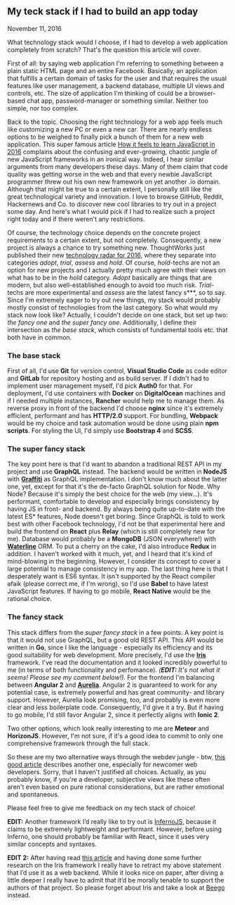 ## My teck stack if I had to build an app today
November 11, 2016

What technology stack would I choose, if I had to develop a web application completely from scratch? That's the question this article will cover.

First of all: by saying web application I'm referring to something between a plain static HTML page and an entire Facebook. Basically, an application that fulfills a certain domain of tasks for the user and that requires the usual features like user management, a backend database, multiple UI views and controls, etc. The size of application I'm thinking of could be a browser-based chat app, password-manager or something similar. Neither too simple, nor too complex.

Back to the topic. Choosing the right technology for a web app feels much like customizing a new PC or even a new car. There are nearly endless options to be weighed to finally pick a bunch of them for a new web application. This super famous article [How it feels to learn JavaScript in 2016](https://hackernoon.com/how-it-feels-to-learn-javascript-in-2016-d3a717dd577f#.m1nodqu6f) complains about the confusing and ever-growing, chaotic jungle of new JavaScript frameworks in an ironical way. Indeed, I hear similar arguments from many developers these days. Many of them claim that code quality was getting worse in the web and that every newbie JavaScript programmer threw out his own new framework on yet another .io domain. Although that might be true to a certain extent, I personally still like the great technological variety and innovation. I love to browse GitHub, Reddit, Hackernews and Co. to discover new cool libraries to try out in a project some day. And here's what I would pick if I had to realize such a project right today and if there weren't any restrictions. 

Of course, the technology choice depends on the concrete project requirements to a certain extent, but not completely. Consequently, a new project is always a chance to try something new. ThoughtWorks just published their new [technology radar for 2016](https://www.thoughtworks.com/de/radar), where they separate into categories _adopt_, _trial_, _assess_ and _hold_. Of course, _hold_-techs are not an option for new projects and I actually pretty much agree with their views on what has to be in the _hold_ category. _Adopt_ basically are things that are modern, but also well-established enough to avoid too much risk. _Trial_-techs are more experimental and _assess_ are the latest fancy s***, so to say. Since I'm extremely eager to try out new things, my stack would probably mostly consist of technologies from the last category. So what would my stack now look like? Actually, I couldn't decide on one stack, but set up two: _the fancy one_ and _the super fancy one_. Additionally, I define their intersection as _the base stack_, which consists of fundamental tools etc. that both have in common.

### The base stack
First of all, I'd use __Git__ for version control, __Visual Studio Code__ as code editor and __GitLab__ for repository hosting and as build server. If I didn't had to implement user management myself, I'd pick __Auth0__ for that. For deployment, I'd use containers with __Docker__ on __DigitalOcean__ machines and if I needed multiple instances, __Rancher__ would help me to manage them. As reverse proxy in front of the backend I'd choose __nginx__ since it's extremely efficient, performant and has __HTTP/2.0__ support. For bundling, __Webpack__ would be my choice and task automation would be done using plain __npm scripts__. For styling the UI, I'd simply use __Bootstrap 4__ and __SCSS__.  

### The super fancy stack
The key point here is that I'd want to abandon a traditional REST API in my project and use __GraphQL__ instead. The backend would be written in __NodeJS__ with [__Graffiti__](https://github.com/RisingStack/graffiti) as GraphQL implementation. I don't know much about the latter one, yet, except for that it's the de-facto GraphQL solution for Node. Why Node? Because it's simply the best choice for the web (my view...). It's performant, comfortable to develop and especially brings consistency by having JS in front- and backend. By always being quite up-to-date with the latest ES* features, Node doesn't get boring. Since GraphQL is told to work best with other Facebook technology, I'd not be that experimental here and build the frontend on __React__ plus __Relay__ (which is still completely new for me). Database would probably be a __MongoDB__ (JSON everywhere!) with [__Waterline__](https://github.com/balderdashy/waterline) ORM. To put a cherry on the cake, I'd also introduce __Redux__ in addition. I haven't worked with it much, yet, and I heard that it's kind of mind-blowing in the beginning. However, I consider its concept to cover a large potential to manage consistency in my app. The last thing here is that I desperately want is ES6 syntax. It isn't supported by the React compiler afaik (please correct me, if I'm wrong), so I'd use __Babel__ to have latest JavaScript features. If having to go mobile, __React Native__ would be the rational choice.

### The fancy stack
This stack differs from the _super fancy stack_ in a few points. A key point is that it would not use GraphQL, but a good old REST API. This API would be written in __Go__, since I like the language - especially its efficiency and its good suitability for web development. More precisely, I'd use the [__Iris__](http://iris-go.com/) framework. I've read the documentation and it looked incredibly powerful to me (in terms of both functionality and perfomance). _(__EDIT:__ It's not what it seems! Please see my comment below!)._ For the frontend I'm balancing between __Angular 2__ and [__Aurelia__](http://aurelia.io/). Angular 2 is guaranteed to work for any potential case, is extremely powerful and has great community- and library support. However, Aurelia look promising, too, and probably is even more clear and less boilerplate code. Consequently, I'd give it a try. But if having to go mobile, I'd still favor Angular 2, since it perfectly aligns with __Ionic 2__.

Two other options, which look really interesting to me are __Meteor__ and __HorizonJS__. However, I'm not sure, if it's a good idea to commit to only one comprehensive framework through the full stack.

So these are my two alternative ways through the webdev jungle - btw, [this good article](https://medium.freecodecamp.com/a-study-plan-to-cure-javascript-fatigue-8ad3a54f2eb1#.3ri3a1fdv) describes another one, especially for newcomer web developers. Sorry, that I haven't justified all choices. Actually, as you probably know, if you're a developer, subjective views like these often aren't even based on pure rational considerations, but are rather emotional and spontaneous.

Please feel free to give me feedback on my tech stack of choice! 

__EDIT:__ Another framework I’d really like to try out is [InfernoJS](https://infernojs.org/), because it claims to be extremely lightweight and performant. However, before using Inferno, one should probably be familiar with React, since it uses very similar concepts and syntaxes.

__EDIT 2:__ After having read [this article](http://www.florinpatan.ro/2016/10/why-you-should-not-use-iris-for-your-go.html) and having done some further research on the Iris framework I really have to retract my above statement that I’d use it as a web backend. While it looks nice on paper, after diving a little deeper I really have to admit that it’d be morally tenable to support the authors of that project. So please forget about Iris and take a look at [Beego](https://beego.me/) instead.